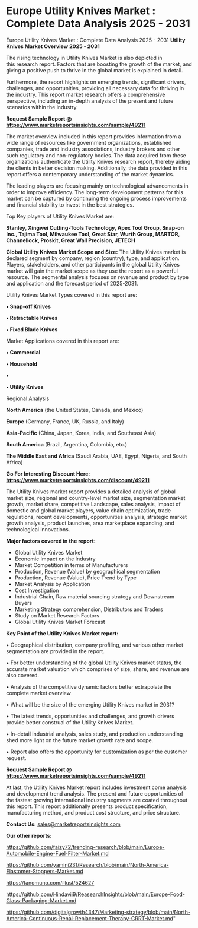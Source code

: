 # Europe Utility Knives Market : Complete Data Analysis 2025 - 2031
 Europe Utility Knives Market : Complete Data Analysis 2025 - 2031
<Strong> Utility Knives Market Overview 2025 - 2031</strong>

The rising technology in Utility Knives Market is also depicted in this research report. Factors that are boosting the growth of the market, and giving a positive push to thrive in the global market is explained in detail.

Furthermore, the report highlights on emerging trends, significant drivers, challenges, and opportunities, providing all necessary data for thriving in the industry. This report market research offers a comprehensive perspective, including an in-depth analysis of the present and future scenarios within the industry.

<strong>Request Sample Report @ <a href=https://www.marketreportsinsights.com/sample/49211>https://www.marketreportsinsights.com/sample/49211</a></strong>

The market overview included in this report provides information from a wide range of resources like government organizations, established companies, trade and industry associations, industry brokers and other such regulatory and non-regulatory bodies. The data acquired from these organizations authenticate the Utility Knives research report, thereby aiding the clients in better decision making. Additionally, the data provided in this report offers a contemporary understanding of the market dynamics.

The leading players are focusing mainly on technological advancements in order to improve efficiency. The long-term development patterns for this market can be captured by continuing the ongoing process improvements and financial stability to invest in the best strategies.

Top Key players of Utility Knives Market are:

<strong>Stanley, Xingwei Cutting-Tools Technology, Apex Tool Group, Snap-on Inc., Tajima Tool, Milwaukee Tool, Great Star, Wurth Group, MARTOR, Channellock, Proskit, Great Wall Precision, JETECH</strong>

<strong><b>Global Utility Knives Market Scope and Size:</b></strong>
The Utility Knives market is declared segment by company, region (country), type, and application. Players, stakeholders, and other participants in the global Utility Knives market will gain the market scope as they use the report as a powerful resource. The segmental analysis focuses on revenue and product by type and application and the forecast period of 2025-2031.

Utility Knives Market Types covered in this report are:

<strong>•  Snap-off Knives

•  Retractable Knives

•  Fixed Blade Knives</strong>

Market Applications covered in this report are:

<strong>•  Commercial

•  Household

•  

•  Utility Knives</strong> 

Regional Analysis

<strong>North America</strong> (the United States, Canada, and Mexico)

<strong>Europe</strong> (Germany, France, UK, Russia, and Italy)

<strong>Asia-Pacific</strong> (China, Japan, Korea, India, and Southeast Asia)

<strong>South America</strong> (Brazil, Argentina, Colombia, etc.)

<strong>The Middle East and Africa</strong> (Saudi Arabia, UAE, Egypt, Nigeria, and South Africa)

<strong>Go For Interesting Discount Here: <a href=https://www.marketreportsinsights.com/discount/49211>https://www.marketreportsinsights.com/discount/49211</a></strong>

The Utility Knives market report provides a detailed analysis of global market size, regional and country-level market size, segmentation market growth, market share, competitive Landscape, sales analysis, impact of domestic and global market players, value chain optimization, trade regulations, recent developments, opportunities analysis, strategic market growth analysis, product launches, area marketplace expanding, and technological innovations.

<strong><b>Major factors covered in the report:</b></strong>
<ul>
  <li>Global Utility Knives Market </li>
  <li>Economic Impact on the Industry</li>
  <li>Market Competition in terms of Manufacturers</li>
  <li>Production, Revenue (Value) by geographical segmentation</li>
  <li>Production, Revenue (Value), Price Trend by Type</li>
  <li>Market Analysis by Application</li>
  <li>Cost Investigation</li>
  <li>Industrial Chain, Raw material sourcing strategy and Downstream Buyers</li>
  <li>Marketing Strategy comprehension, Distributors and Traders</li>
  <li>Study on Market Research Factors</li>
  <li>Global Utility Knives Market Forecast</li>
</ul>

<strong><b>Key Point of the Utility Knives Market report:</b></strong>

• Geographical distribution, company profiling, and various other market segmentation are provided in the report.

• For better understanding of the global Utility Knives market status, the accurate market valuation which comprises of size, share, and revenue are also covered.

• Analysis of the competitive dynamic factors better extrapolate the complete market overview

• What will be the size of the emerging Utility Knives market in 2031?

• The latest trends, opportunities and challenges, and growth drivers provide better construal of the Utility Knives Market.

• In-detail industrial analysis, sales study, and production understanding shed more light on the future market growth rate and scope.

• Report also offers the opportunity for customization as per the customer request.

<strong>Request Sample Report @ <a href=https://www.marketreportsinsights.com/sample/49211>https://www.marketreportsinsights.com/sample/49211</a></strong>

At last, the Utility Knives Market report includes investment come analysis and development trend analysis. The present and future opportunities of the fastest growing international industry segments are coated throughout this report. This report additionally presents product specification, manufacturing method, and product cost structure, and price structure.

<strong>Contact Us:</strong>
sales@marketreportsinsights.com

<strong>Our other reports:</strong>

<a href=https://github.com/faizy72/trending-research/blob/main/Europe-Automobile-Engine-Fuel-Filter-Market.md>https://github.com/faizy72/trending-research/blob/main/Europe-Automobile-Engine-Fuel-Filter-Market.md</a>

<a href=https://github.com/yamini231/Research/blob/main/North-America-Elastomer-Stoppers-Market.md>https://github.com/yamini231/Research/blob/main/North-America-Elastomer-Stoppers-Market.md</a>

<a href=https://tanomuno.com/illust/524627>https://tanomuno.com/illust/524627</a>

<a href=https://github.com/Hindavii9/ReasearchInsights/blob/main/Europe-Food-Glass-Packaging-Market.md>https://github.com/Hindavii9/ReasearchInsights/blob/main/Europe-Food-Glass-Packaging-Market.md</a>

<a href=https://github.com/digitalgrowth4347/Marketing-strategy/blob/main/North-America-Continuous-Renal-Replacement-Therapy-CRRT-Market.md>https://github.com/digitalgrowth4347/Marketing-strategy/blob/main/North-America-Continuous-Renal-Replacement-Therapy-CRRT-Market.md</a>"
